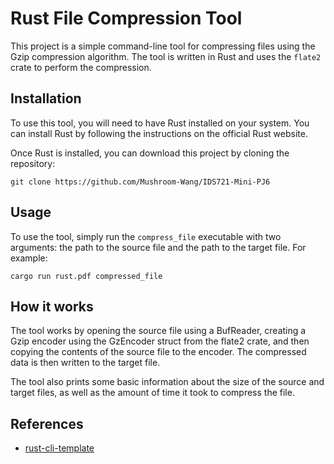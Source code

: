# Rust File Compression Tool
This project is a simple command-line tool for compressing files using the Gzip compression algorithm. The tool is written in Rust and uses the `flate2` crate to perform the compression.

## Installation
To use this tool, you will need to have Rust installed on your system. You can install Rust by following the instructions on the official Rust website.

Once Rust is installed, you can download this project by cloning the repository:
```
git clone https://github.com/Mushroom-Wang/IDS721-Mini-PJ6
```

## Usage
To use the tool, simply run the `compress_file` executable with two arguments: the path to the source file and the path to the target file. For example:
```
cargo run rust.pdf compressed_file
```

## How it works
The tool works by opening the source file using a BufReader, creating a Gzip encoder using the GzEncoder struct from the flate2 crate, and then copying the contents of the source file to the encoder. The compressed data is then written to the target file.

The tool also prints some basic information about the size of the source and target files, as well as the amount of time it took to compress the file.

## References

* [rust-cli-template](https://github.com/kbknapp/rust-cli-template)
